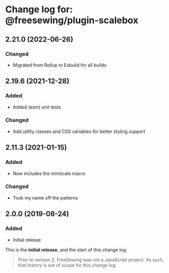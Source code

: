 # Change log for: @freesewing/plugin-scalebox


## 2.21.0 (2022-06-26)

### Changed

 - Migrated from Rollup to Esbuild for all builds

## 2.19.6 (2021-12-28)

### Added

 - Added (esm) unit tests

### Changed

 - Add utility classes and CSS variables for better styling support

## 2.11.3 (2021-01-15)

### Added

 - Now includes the miniscale macro

### Changed

 - Took my name off the patterns

## 2.0.0 (2019-08-24)

### Added

 - Initial release


This is the **initial release**, and the start of this change log.

> Prior to version 2, FreeSewing was not a JavaScript project.
> As such, that history is out of scope for this change log.

